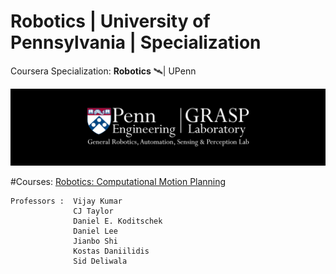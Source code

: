 # Robotics | University of Pennsylvania | Specialization
Coursera Specialization: <b>Robotics</b> 🛰| UPenn

<img src="https://github.com/SKKSaikia/roboticsPenn/blob/master/res/logo-grasp_banner.png">

#Courses:
[Robotics: Computational Motion Planning](https://www.coursera.org/learn/robotics-motion-planning/)

    Professors :  Vijay Kumar
                  CJ Taylor
                  Daniel E. Koditschek
                  Daniel Lee
                  Jianbo Shi
                  Kostas Daniilidis
                  Sid Deliwala
